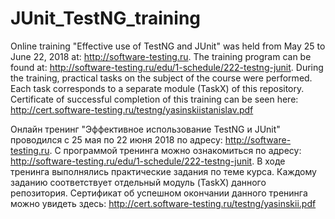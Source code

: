 # JUnit_TestNG_training

Online training "Effective use of TestNG and JUnit" was held from May 25 to June 22, 2018 at: http://software-testing.ru. The training program can be found at: http://software-testing.ru/edu/1-schedule/222-testng-junit. During the training, practical tasks on the subject of the course were performed. Each task corresponds to a separate module (TaskX) of this repository. Certificate of successful completion of this training can be seen here: http://cert.software-testing.ru/testng/yasinskiistanislav.pdf

Онлайн тренинг "Эффективное использование TestNG и JUnit" проводился с  25 мая по 22 июня 2018 по адресу: http://software-testing.ru.
С программой тренинга можно ознакомиться по адресу: http://software-testing.ru/edu/1-schedule/222-testng-junit.
В ходе тренинга выполнялись практические задания по теме курса. 
Каждому заданию соответствует отдельный модуль (TaskX) данного репозитория.
Сертификат об успешном окончании данного тренинга можно увидеть здесь:
http://cert.software-testing.ru/testng/yasinskii.pdf
